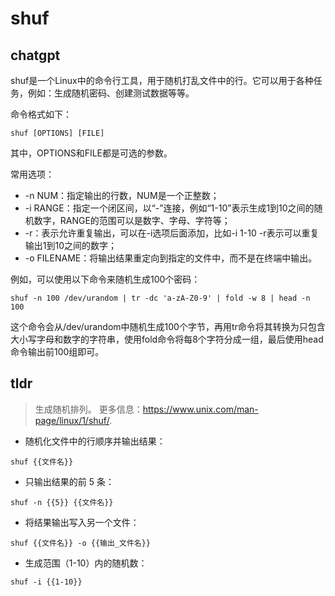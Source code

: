 # shuf 
## chatgpt 
shuf是一个Linux中的命令行工具，用于随机打乱文件中的行。它可以用于各种任务，例如：生成随机密码、创建测试数据等等。

命令格式如下：

```
shuf [OPTIONS] [FILE]
```

其中，OPTIONS和FILE都是可选的参数。

常用选项：

- -n NUM：指定输出的行数，NUM是一个正整数；
- -i RANGE：指定一个闭区间，以“-”连接，例如“1-10”表示生成1到10之间的随机数字，RANGE的范围可以是数字、字母、字符等；
- -r：表示允许重复输出，可以在-i选项后面添加，比如-i 1-10 -r表示可以重复输出1到10之间的数字；
- -o FILENAME：将输出结果重定向到指定的文件中，而不是在终端中输出。

例如，可以使用以下命令来随机生成100个密码：

```
shuf -n 100 /dev/urandom | tr -dc 'a-zA-Z0-9' | fold -w 8 | head -n 100
```

这个命令会从/dev/urandom中随机生成100个字节，再用tr命令将其转换为只包含大小写字母和数字的字符串，使用fold命令将每8个字符分成一组，最后使用head命令输出前100组即可。 

## tldr 
 
> 生成随机排列。
> 更多信息：<https://www.unix.com/man-page/linux/1/shuf/>.

- 随机化文件中的行顺序并输出结果：

`shuf {{文件名}}`

- 只输出结果的前 5 条：

`shuf -n {{5}} {{文件名}}`

- 将结果输出写入另一个文件：

`shuf {{文件名}} -o {{输出_文件名}}`

- 生成范围（1-10）内的随机数：

`shuf -i {{1-10}}`
